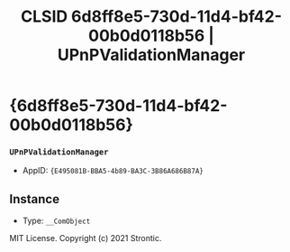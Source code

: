 ﻿---
title: "CLSID 6d8ff8e5-730d-11d4-bf42-00b0d0118b56 | UPnPValidationManager"
excerpt: What is COM-Object CLSID 6d8ff8e5-730d-11d4-bf42-00b0d0118b56?
---

# {6d8ff8e5-730d-11d4-bf42-00b0d0118b56}

### `UPnPValidationManager`
* AppID: `{E495081B-BBA5-4b89-BA3C-3B86A686B87A}`

## Instance

* Type: `__ComObject`

MIT License. Copyright (c) 2021 Strontic.



